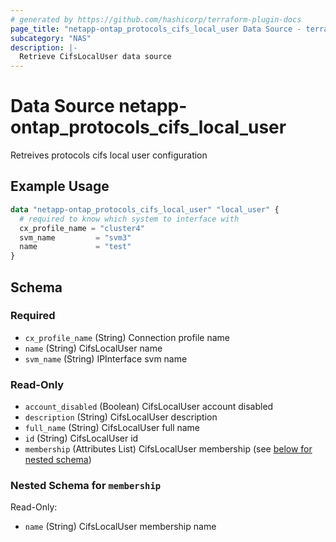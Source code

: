 ```yaml
---
# generated by https://github.com/hashicorp/terraform-plugin-docs
page_title: "netapp-ontap_protocols_cifs_local_user Data Source - terraform-provider-netapp-ontap"
subcategory: "NAS"
description: |-
  Retrieve CifsLocalUser data source
---
```


# Data Source netapp-ontap_protocols_cifs_local_user

Retreives protocols cifs local user configuration

## Example Usage
```terraform
data "netapp-ontap_protocols_cifs_local_user" "local_user" {
  # required to know which system to interface with
  cx_profile_name = "cluster4"
  svm_name         = "svm3"
  name             = "test"
}
```

<!-- schema generated by tfplugindocs -->
## Schema

### Required

- `cx_profile_name` (String) Connection profile name
- `name` (String) CifsLocalUser name
- `svm_name` (String) IPInterface svm name

### Read-Only

- `account_disabled` (Boolean) CifsLocalUser account disabled
- `description` (String) CifsLocalUser description
- `full_name` (String) CifsLocalUser full name
- `id` (String) CifsLocalUser id
- `membership` (Attributes List) CifsLocalUser membership (see [below for nested schema](#nestedatt--membership))

<a id="nestedatt--membership"></a>
### Nested Schema for `membership`

Read-Only:

- `name` (String) CifsLocalUser membership name


